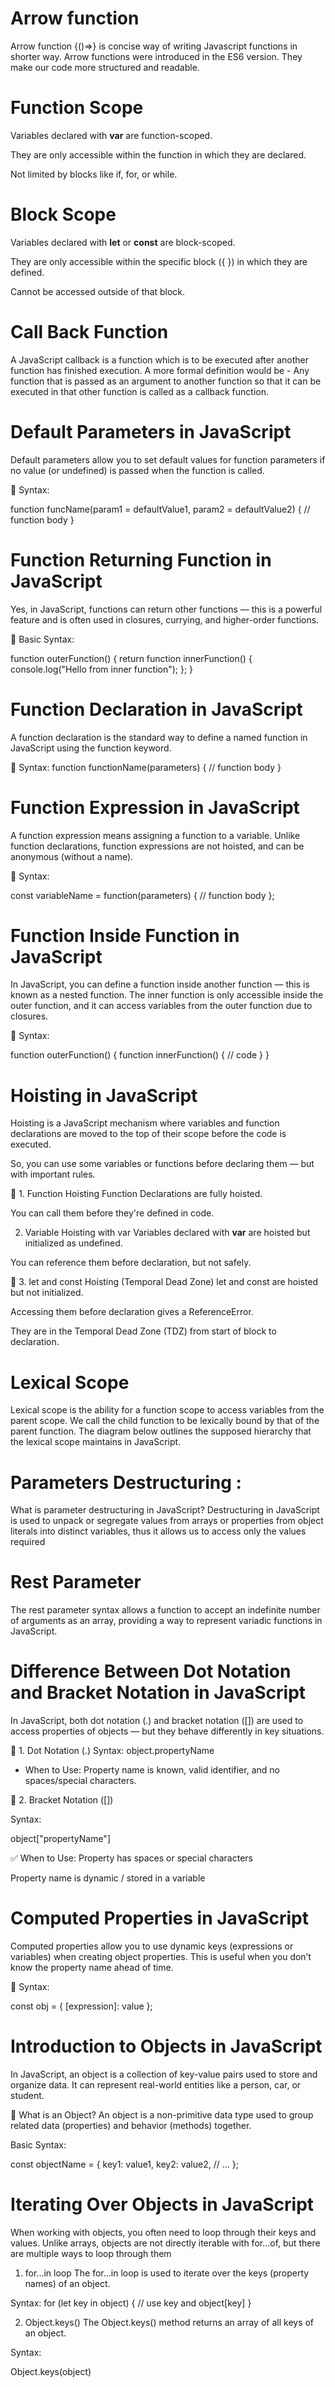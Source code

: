 # Arrow function

Arrow function {()=>} is concise way of writing Javascript 
functions in shorter way. Arrow functions were introduced 
in the ES6 version. They make our code more structured and 
readable.

# Function Scope
Variables declared with **var** are function-scoped.

They are only accessible within the function in which they are declared.

Not limited by blocks like if, for, or while.

# Block Scope

Variables declared with **let** or **const** are block-scoped.

They are only accessible within the specific block ({ }) in which they are defined.

Cannot be accessed outside of that block.

# Call Back Function 

A JavaScript callback is a function which is to be executed 
after another function has finished execution.
 A more formal definition would be -
 Any function that is passed as an argument to another 
 function so that it can be executed in that other function
 is called as a callback function.

 
 # Default Parameters in JavaScript
Default parameters allow you to set default values for function parameters if no value (or undefined) is passed when the function is called.

🔹 Syntax:

function funcName(param1 = defaultValue1, param2 = defaultValue2) {
  // function body
}

 #  Function Returning Function in JavaScript
Yes, in JavaScript, functions can return other functions — this is a powerful feature and is often used in closures, currying, and higher-order functions.

🔹 Basic Syntax:

function outerFunction() {
  return function innerFunction() {
    console.log("Hello from inner function");
  };
}

# Function Declaration in JavaScript
A function declaration is the standard way to define a named function in JavaScript using the function keyword.

🔹 Syntax:
function functionName(parameters) {
  // function body
}

# Function Expression in JavaScript
A function expression means assigning a function to a variable. Unlike function declarations, function expressions are not hoisted, and can be anonymous (without a name).

🔹 Syntax:

const variableName = function(parameters) {
  // function body
};

# Function Inside Function in JavaScript

In JavaScript, you can define a function inside another function — this is known as a nested function. The inner function is only accessible inside the outer function, and it can access variables from the outer function due to closures.

🔹 Syntax:

function outerFunction() {
  function innerFunction() {
    // code
  }
}


#  Hoisting in JavaScript

Hoisting is a JavaScript mechanism where variables and function declarations are moved to the top of their scope before the code is executed.

So, you can use some variables or functions before declaring them — but with important rules.

🔹 1. Function Hoisting
Function Declarations are fully hoisted.

You can call them before they're defined in code.

 2. Variable Hoisting with var
Variables declared with **var** are hoisted but initialized as undefined.

You can reference them before declaration, but not safely.

🔹 3. let and const Hoisting (Temporal Dead Zone)
let and const are hoisted but not initialized.

Accessing them before declaration gives a ReferenceError.

They are in the Temporal Dead Zone (TDZ) from start of block to declaration.


 # Lexical Scope
Lexical scope is the ability for a function scope to access 
variables from the parent scope. We call the child function 
to be lexically bound by that of the parent function. 
The diagram below outlines the supposed hierarchy that 
the lexical scope maintains in JavaScript.

# Parameters Destructuring :

What is parameter destructuring in JavaScript?
Destructuring in JavaScript is used to unpack or segregate 
values from arrays or properties from object literals into 
distinct variables, thus it allows us to access only the 
values required


# Rest Parameter 

The rest parameter syntax allows a function to accept an
 indefinite number of arguments as an array, providing a 
 way to represent variadic functions in JavaScript.


#  Difference Between Dot Notation and Bracket Notation in JavaScript
In JavaScript, both dot notation (.) and bracket notation ([]) are used to access properties of objects — but they behave differently in key situations.

🔹 1. Dot Notation (.)
 Syntax:
object.propertyName

- When to Use:
Property name is known, valid identifier, and no spaces/special characters.

🔹 2. Bracket Notation ([])

 Syntax:

object["propertyName"]

✅ When to Use:
Property has spaces or special characters

Property name is dynamic / stored in a variable

#  Computed Properties in JavaScript
Computed properties allow you to use dynamic keys (expressions or variables) when creating object properties. This is useful when you don’t know the property name ahead of time.

🔹 Syntax:

const obj = {
  [expression]: value
};


#  Introduction to Objects in JavaScript
In JavaScript, an object is a collection of key-value pairs used to store and organize data. It can represent real-world entities like a person, car, or student.

🔹 What is an Object?
An object is a non-primitive data type used to group related data (properties) and behavior (methods) together.

 Basic Syntax:

const objectName = {
  key1: value1,
  key2: value2,
  // ...
};


# Iterating Over Objects in JavaScript
When working with objects, you often need to loop through their keys and values. Unlike arrays, objects are not directly iterable with for...of, but there are multiple ways to loop through them

 1. for...in loop
The for...in loop is used to iterate over the keys (property names) of an object.

 Syntax:
for (let key in object) {
  // use key and object[key]
}

2. Object.keys()
The Object.keys() method returns an array of all keys of an object.

 Syntax:

Object.keys(object)